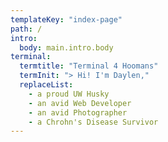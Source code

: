```yaml
---
templateKey: "index-page"
path: /
intro:
  body: main.intro.body
terminal:
  termtitle: "Terminal 4 Hoomans"
  termInit: "> Hi! I'm Daylen,"
  replaceList:
    - a proud UW Husky
    - an avid Web Developer
    - an avid Photographer
    - a Chrohn's Disease Survivor
---
```

